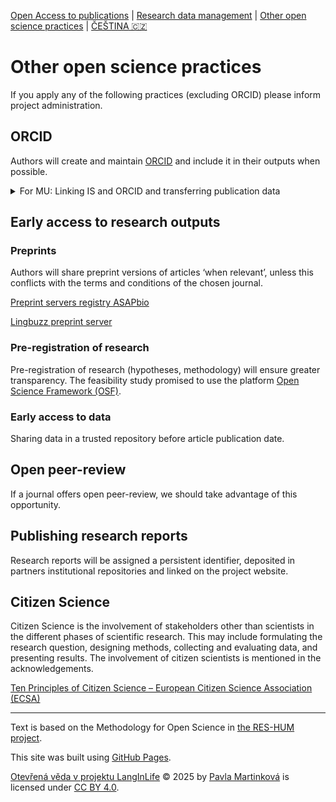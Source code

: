 [Open Access to publications](/osprinciples/open-access-en) | [Research data management](/osprinciples/sprava-dat-en) | [Other open science practices](/osprinciples/dalsi-postupy-en) | [ČEŠTINA 🇨🇿](/osprinciples/dalsi-postupy)

# Other open science practices

If you apply any of the following practices (excluding ORCID) please inform project administration.

## ORCID

Authors will create and maintain [ORCID](https://orcid.org/) and include it in their outputs when possible. 

<details markdown="1">

<summary>For MU: Linking IS and ORCID and transferring publication data</summary>

In order for publications entered in the IS to be displayed in your ORCID profile, you must grant MU consent in the section [Personal Identifiers (IS)](https://is.muni.cz/auth/publikace/identifikatory_osob). You can then choose which type of publications will be transferred, or select them manually in [Publications (IS)](https://is.muni.cz/auth/publications?orcid=1).

</details>

## Early access to research outputs 

### Preprints

Authors will share preprint versions of articles ‘when relevant’, unless this conflicts with the terms and conditions of the chosen journal. 

[Preprint servers registry ASAPbio](https://asapbio.org/preprint-servers)

[Lingbuzz preprint server](https://lingbuzz.net/)

### Pre-registration of research 

Pre-registration of research (hypotheses, methodology) will ensure greater transparency. The feasibility study promised to use the platform [Open Science Framework (OSF)](https://osf.io/).

### Early access to data 

Sharing data in a trusted repository before article publication date. 

## Open peer-review

If a journal offers open peer-review, we should take advantage of this opportunity.   

## Publishing research reports 

Research reports will be assigned a persistent identifier, deposited in partners institutional repositories and linked on the project website.

## Citizen Science 

Citizen Science is the involvement of stakeholders other than scientists in the different phases of scientific research. This may include formulating the research question, designing methods, collecting and evaluating data, and presenting results. The involvement of citizen scientists is mentioned in the acknowledgements. 

[Ten Principles of Citizen Science – European Citizen Science Association (ECSA)](https://www.ecsa.ngo/10-principles/)

---

Text is based on the Methodology for Open Science in [the RES-HUM project](https://reshum.muni.cz).

This site was built using [GitHub Pages](https://pages.github.com/).

[Otevřená věda v projektu LangInLife](https://pavla-martinkova.github.io/osprinciples/) © 2025 by [Pavla Martinková](https://github.com/pavla-martinkova) is licensed under [CC BY 4.0](https://creativecommons.org/licenses/by/4.0/).
